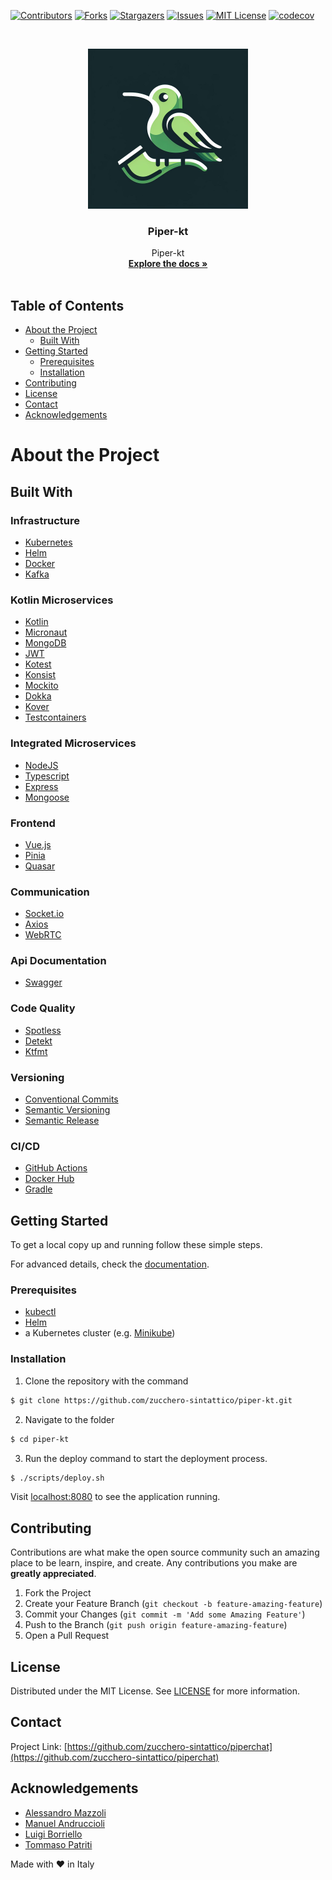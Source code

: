 [![Contributors][contributors-shield]][contributors-url]
[![Forks][forks-shield]][forks-url]
[![Stargazers][stars-shield]][stars-url]
[![Issues][issues-shield]][issues-url]
[![MIT License][license-shield]][license-url]
[![codecov](https://codecov.io/gh/zucchero-sintattico/piper-kt/graph/badge.svg?token=FIB2EZSW28)](https://codecov.io/gh/zucchero-sintattico/piper-kt)

<!-- PROJECT LOGO -->
<br />
<p align="center">
  <a href="https://github.com/zucchero-sintattico/piper-kt">
    <img src="./logo.jpeg" alt="Logo" width="256" height="256" />
  </a>

  <h3 align="center">Piper-kt</h3>

  <p align="center">
    Piper-kt
    <br />
    <a href="https://zucchero-sintattico.github.io/piper-kt/docs/"><strong>Explore the docs »</strong></a>
    <br />
    <br />
  </p>
</p>

<!-- TABLE OF CONTENTS -->

## Table of Contents

- [About the Project](#about-the-project)
  - [Built With](#built-with)
- [Getting Started](#getting-started)
  - [Prerequisites](#prerequisites)
  - [Installation](#installation)
- [Contributing](#contributing)
- [License](#license)
- [Contact](#contact)
- [Acknowledgements](#acknowledgements)

<!-- ABOUT THE PROJECT -->

# About the Project

## Built With

### Infrastructure

- [Kubernetes](https://kubernetes.io/)
- [Helm](https://helm.sh/)
- [Docker](https://www.docker.com/)
- [Kafka](https://kafka.apache.org/)

### Kotlin Microservices

- [Kotlin](https://kotlinlang.org/)
- [Micronaut](https://micronaut.io/)
- [MongoDB](https://www.mongodb.com/)
- [JWT](https://jwt.io/)
- [Kotest](https://kotest.io/)
- [Konsist](https://docs.konsist.lemonappdev.com/)
- [Mockito](https://site.mockito.org/)
- [Dokka](https://kotlin.github.io/dokka/)
- [Kover](https://github.com/Kotlin/kotlinx-kover)
- [Testcontainers](https://www.testcontainers.org/)

### Integrated Microservices

- [NodeJS](https://nodejs.org/en/)
- [Typescript](https://www.typescriptlang.org/)
- [Express](https://expressjs.com/)
- [Mongoose](https://mongoosejs.com/)

### Frontend

- [Vue.js](https://vuejs.org/)
- [Pinia](https://pinia.esm.dev/)
- [Quasar](https://quasar.dev/)

### Communication

- [Socket.io](https://socket.io/)
- [Axios](https://axios-http.com/)
- [WebRTC](https://webrtc.org/)

### Api Documentation

- [Swagger](https://swagger.io/)

### Code Quality

- [Spotless](https://github.com/diffplug/spotless)
- [Detekt](https://detekt.github.io/detekt/)
- [Ktfmt](https://github.com/facebook/ktfmt)

### Versioning

- [Conventional Commits](https://www.conventionalcommits.org/en/v1.0.0/)
- [Semantic Versioning](https://semver.org/)
- [Semantic Release](https://semantic-release.gitbook.io/semantic-release/)

### CI/CD

- [GitHub Actions](https://github.com/features/actions)
- [Docker Hub](https://hub.docker.com/)
- [Gradle](https://gradle.org/)

## Getting Started

To get a local copy up and running follow these simple steps.

For advanced details, check the [documentation](https://zucchero-sintattico.github.io/piper-kt/report/).

### Prerequisites

- [kubectl](https://kubernetes.io/docs/tasks/tools/)
- [Helm](https://helm.sh)
- a Kubernetes cluster (e.g. [Minikube](https://minikube.sigs.k8s.io/docs/))

### Installation

1. Clone the repository with the command

```bash
$ git clone https://github.com/zucchero-sintattico/piper-kt.git
```

2. Navigate to the folder

```bash
$ cd piper-kt
```

3. Run the deploy command to start the deployment process.

```bash
$ ./scripts/deploy.sh
```

Visit [localhost:8080](http://localhost:8080) to see the application running.

<!-- CONTRIBUTING -->

## Contributing

Contributions are what make the open source community such an amazing place to be learn, inspire, and create. Any contributions you make are **greatly appreciated**.

1. Fork the Project
2. Create your Feature Branch (`git checkout -b feature-amazing-feature`)
3. Commit your Changes (`git commit -m 'Add some Amazing Feature'`)
4. Push to the Branch (`git push origin feature-amazing-feature`)
5. Open a Pull Request

<!-- LICENSE -->

## License

Distributed under the MIT License. See [LICENSE](https://github.com/zucchero-sintattico/piperchat/blob/main/LICENSE) for more information.

<!-- CONTACT -->

## Contact

Project Link: [https://github.com/zucchero-sintattico/piperchat](https://github.com/zucchero-sintattico/piperchat)

<!-- ACKNOWLEDGEMENTS -->

## Acknowledgements

- [Alessandro Mazzoli](https://www.linkedin.com/in/alessandro-mazzoli-009868140/)
- [Manuel Andruccioli](https://www.linkedin.com/in/manuel-andruccioli-9259a5189/)
- [Luigi Borriello](https://www.linkedin.com/in/luigi-borriello/)
- [Tommaso Patriti](https://www.linkedin.com/in/tommaso-patriti/)

<!-- MARKDOWN LINKS & IMAGES -->
<!-- https://www.markdownguide.org/basic-syntax/#reference-style-links -->

[contributors-shield]: https://img.shields.io/github/contributors/zucchero-sintattico/piperchat.svg?style=flat-square
[contributors-url]: https://github.com/zucchero-sintattico/piper-kt/graphs/contributors
[forks-shield]: https://img.shields.io/github/forks/zucchero-sintattico/piper-kt.svg?style=flat-square
[forks-url]: https://github.com/zucchero-sintattico/piper-kt/network/members
[stars-shield]: https://img.shields.io/github/stars/zucchero-sintattico/piper-kt.svg?style=flat-square
[stars-url]: https://github.com/zucchero-sintattico/piper-kt/stargazers
[issues-shield]: https://img.shields.io/github/issues/zucchero-sintattico/piper-kt.svg?style=flat-square
[issues-url]: https://github.com/zucchero-sintattico/piper-kt/issues
[license-shield]: https://img.shields.io/github/license/zucchero-sintattico/piper-kt.svg?style=flat-square
[license-url]: https://github.com/zucchero-sintattico/piper-kt/blob/master/LICENSE.txt
[product-screenshot]: images/screenshot.png

Made with ❤️ in Italy
